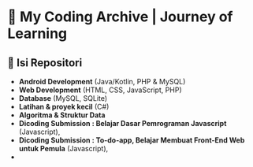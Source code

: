 # 📂 My Coding Archive | Journey of Learning  

## 🔹 Isi Repositori  
- **Android Development** (Java/Kotlin, PHP & MySQL)  
- **Web Development** (HTML, CSS, JavaScript, PHP)  
- **Database** (MySQL, SQLite)  
- **Latihan & proyek kecil** (C#)
- **Algoritma & Struktur Data**
- **Dicoding Submission : Belajar Dasar Pemrograman Javascript** (Javascript),
- **Dicoding Submission : To-do-app, Belajar Membuat Front-End Web untuk Pemula** (Javascript), 
- 
